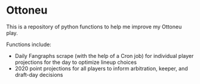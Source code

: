 # Ottoneu

This is a repository of python functions to help me improve my Ottoneu play. 

Functions include:
- Daily Fangraphs scrape (with the help of a Cron job) for individual player projections for the day to optimize lineup choices
- 2020 point projections for all players to inform arbitration, keeper, and draft-day decisions
